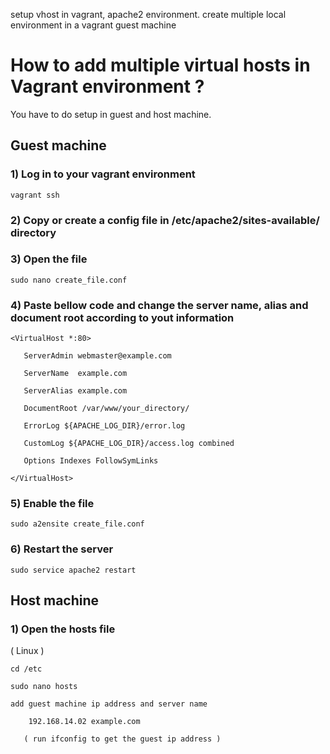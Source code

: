 
setup vhost in vagrant, apache2 environment. create multiple local environment in a vagrant guest machine  

# How to add multiple virtual hosts in Vagrant environment ? 

  

You have to do setup in guest and host machine.  

  

## Guest machine  

### 1) Log in to your vagrant environment  

    vagrant ssh 

### 2) Copy or create a config file in /etc/apache2/sites-available/ directory 

### 3) Open the file 

    sudo nano create_file.conf 

### 4) Paste bellow code and change the server name, alias and document root according to yout information 

    <VirtualHost *:80> 

       ServerAdmin webmaster@example.com 

       ServerName  example.com 

       ServerAlias example.com 

       DocumentRoot /var/www/your_directory/ 

       ErrorLog ${APACHE_LOG_DIR}/error.log 

       CustomLog ${APACHE_LOG_DIR}/access.log combined 

       Options Indexes FollowSymLinks 

    </VirtualHost>  

### 5) Enable the file 

    sudo a2ensite create_file.conf 

### 6) Restart the server 

    sudo service apache2 restart  

  

## Host machine 

### 1) Open the hosts file 

( Linux  ) 

    cd /etc 

    sudo nano hosts  

    add guest machine ip address and server name 

        192.168.14.02 example.com 

       ( run ifconfig to get the guest ip address ) 
